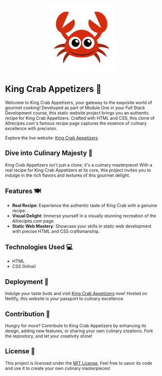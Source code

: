 <div align="center">
  <img src="./logo.png" alt="King Crab Appetizers Logo" width="220">
</div>

# King Crab Appetizers 🦀

Welcome to King Crab Appetizers, your gateway to the exquisite world of gourmet cooking! Developed as part of Module One in your Full Stack Development course, this static website project brings you an authentic recipe for King Crab Appetizers. Crafted with HTML and CSS, this clone of Allrecipes.com's famous recipe page captures the essence of culinary excellence with precision.

Explore the live website: [King Crab Appetizers](https://king-crab-appetizers.netlify.app/)

## Dive into Culinary Majesty 🌟

King Crab Appetizers isn't just a clone; it's a culinary masterpiece! With a real recipe for King Crab Appetizers at its core, this project invites you to indulge in the rich flavors and textures of this gourmet delight.

## Features 🍽️

- **Real Recipe**: Experience the authentic taste of King Crab with a genuine recipe.
- **Visual Delight**: Immerse yourself in a visually stunning recreation of the Allrecipes.com page.
- **Static Web Mastery**: Showcase your skills in static web development with precise HTML and CSS craftsmanship.

## Technologies Used 💻

- HTML
- CSS (Inline)

## Deployment 🚀

Indulge your taste buds and visit [King Crab Appetizers](https://king-crab-appetizers.netlify.app/) now! Hosted on Netlify, this website is your passport to culinary excellence.

## Contribution 🤝

Hungry for more? Contribute to King Crab Appetizers by enhancing its design, adding new features, or sharing your own culinary creations. Fork the repository, and let your creativity shine!

## License 📄

This project is licensed under the [MIT License](LICENSE). Feel free to savor its code and use it to create your own culinary masterpieces!
